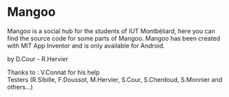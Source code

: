 Mangoo
======

Mangoo is a social hub for the students of IUT Montbéliard, here you can find the source code for some parts of Mangoo. Mangoo has been created with MIT App Inventor and is only available for Android.

by D.Cour - R.Hervier


Thanks to :
V.Connat for his help  
Testers (R.Sibille, F.Doussot, M.Hervier, S.Cour, S.Cherdoud, S.Monnier and others...)
